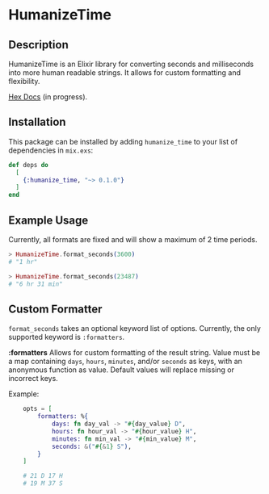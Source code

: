 # HumanizeTime

## Description
HumanizeTime is an Elixir library for converting seconds and milliseconds into more human readable strings. It allows for custom formatting and flexibility.  

[Hex Docs](https://hexdocs.pm/humanize_time) (in progress).

## Installation

This package can be installed by adding `humanize_time` to your list of dependencies in `mix.exs`:

```elixir
def deps do
  [
    {:humanize_time, "~> 0.1.0"}
  ]
end
```

## Example Usage
Currently, all formats are fixed and will show a maximum of 2 time periods.

```elixir
> HumanizeTime.format_seconds(3600)
# "1 hr"

> HumanizeTime.format_seconds(23487)
# "6 hr 31 min"
```

## Custom Formatter
`format_seconds` takes an optional keyword list of options. Currently, the only supported keyword is `:formatters`.  

**:formatters** 
Allows for custom formatting of the result string. Value must be a map containing `days`, `hours`, `minutes`, and/or `seconds` as keys, with an anonymous function as value.
Default values will replace missing or incorrect keys.

Example:
```elixir
	opts = [
		formatters: %{
			days: fn day_val -> "#{day_value} D",
			hours: fn hour_val -> "#{hour_value} H",
			minutes: fn min_val -> "#{min_value} M",
			seconds: &("#{&1} S"),
		}
	]

	# 21 D 17 H
	# 19 M 37 S
```


